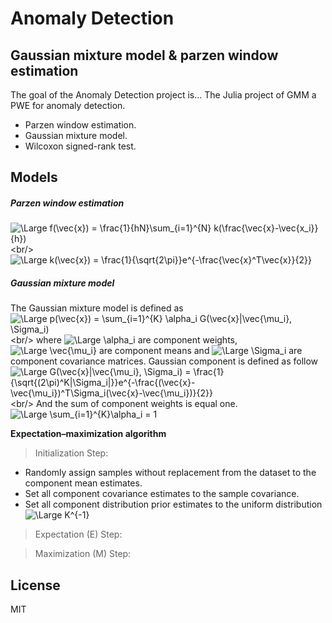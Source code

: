 # Anomaly Detection
## Gaussian mixture model & parzen window estimation

The goal of the Anomaly Detection project is... The Julia project of GMM a PWE for anomaly detection.

- Parzen window estimation.
- Gaussian mixture model.
- Wilcoxon signed-rank test.

## Models

##### Parzen window estimation

![\Large f(\vec{x}) = \frac{1}{hN}\sum_{i=1}^{N} k(\frac{\vec{x}-\vec{x_i}}{h})](https://latex.codecogs.com/svg.image?f(\vec{x})&space;=&space;\frac{1}{hN}\sum_{i=1}^{N}&space;k(\frac{\vec{x}-\vec{x_i}}{h}))
<br/>
![\Large k(\vec{x}) = \frac{1}{\sqrt{2\pi}}e^{-\frac{\vec{x}^T\vec{x}}{2}}](https://latex.codecogs.com/svg.image?k(\vec{x})&space;=&space;\frac{1}{\sqrt{2\pi}}e^{-\frac{\vec{x}^T\vec{x}}{2}})
<br/>

##### Gaussian mixture model
The Gaussian mixture model is defined as
<br/>
![\Large p(\vec{x}) = \sum_{i=1}^{K} \alpha_i G(\vec{x}|\vec{\mu_i}, \Sigma_i)](https://latex.codecogs.com/svg.image?p(\vec{x})&space;=&space;\sum_{i=1}^{K}&space;\alpha_i&space;G(\vec{x}|\vec{\mu_i},&space;\Sigma_i))
<br/>
where ![\Large \alpha_i](https://latex.codecogs.com/svg.image?\alpha_i) are component weights, ![\Large \vec{\mu_i}](https://latex.codecogs.com/svg.image?\vec{\mu_i}) are component means and ![\Large \Sigma_i](https://latex.codecogs.com/svg.image?\Sigma_i) are component covariance matrices. Gaussian component is defined as follow 
<br/>
![\Large G(\vec{x}|\vec{\mu_i}, \Sigma_i) = \frac{1}{\sqrt{(2\pi)^K|\Sigma_i|}}e^{-\frac{(\vec{x}-\vec{\mu_i})^T\Sigma_i(\vec{x}-\vec{\mu_i})}{2}}](https://latex.codecogs.com/svg.image?G(\vec{x}|\vec{\mu_i},&space;\Sigma_i)&space;=&space;\frac{1}{\sqrt{(2\pi)^K|\Sigma_i|}}e^{-\frac{(\vec{x}-\vec{\mu_i})^T\Sigma_i(\vec{x}-\vec{\mu_i})}{2}})
<br/>
And the sum of component weights is equal one.
<br/>
![\Large \sum_{i=1}^{K}\alpha_i = 1](https://latex.codecogs.com/svg.image?\sum_{i=1}^{K}\alpha_i&space;=&space;1)
<br/>

**Expectation–maximization algorithm**
> Initialization Step:
- Randomly assign samples without replacement from the dataset to the component mean estimates. 
- Set all component covariance estimates to the sample covariance.
- Set all component distribution prior estimates to the uniform distribution ![\Large K^{-1}](https://latex.codecogs.com/svg.image?K^{-1})
> Expectation (E) Step:

> Maximization (M) Step:

## License
MIT
